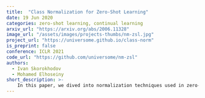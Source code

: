 ```yaml
---
title:  "Class Normalization for Zero-Shot Learning"
date: 19 Jun 2020
categories: zero-shot learning, continual learning
arxiv_url: "https://arxiv.org/abs/2006.11328"
image_url: "/assets/images/projects-thumbs/nm-zsl.jpg"
project_url: "https://universome.github.io/class-norm"
is_preprint: false
conference: ICLR 2021
code_url: "https://github.com/universome/nm-zsl"
authors:
  - Ivan Skorokhodov
  - Mohamed Elhoseiny
short_description: >-
    In this paper, we dived into normalization techniques used in zero-shot learning (ZSL). We showed how <i>scaled cosine similarity</i> and <i>attributes normalization</i> influences signal's variance inside a model. We showed that for deeper models, there is a need for other normalization procedures and developed <i>class normalization</i>, which is similar to batch normalization but applied across the class dimension. Using class normalization, we built an MLP model that achieves state-of-the-art performance and trains x50-200 times faster than the current SotA. We also formulated a novel <i>continual zero-shot learning</i> problem and tested our approach in that setup.
---
```


